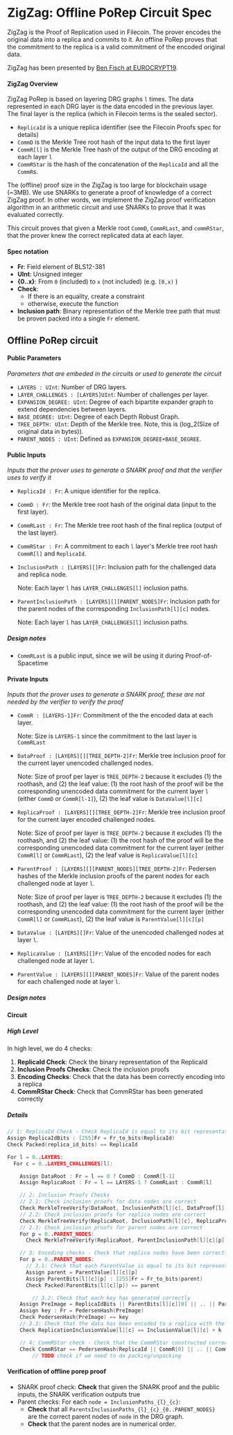 # ZigZag: Offline PoRep Circuit Spec

ZigZag is the Proof of Replication used in Filecoin. The prover encodes the original data into a replica and commits to it. An offline PoRep proves that the commitment to the replica is a valid commitment of the encoded original data.

ZigZag has been presented by [Ben Fisch at EUROCRYPT19](https://eprint.iacr.org/2018/702.pdf).

#### ZigZag Overview

ZigZag PoRep is based on layering DRG graphs `l` times. The data represented in each DRG layer is the data encoded in the previous layer. The final layer is the replica (which in Filecoin terms is the sealed sector).

- `ReplicaId` is a unique replica identifier (see the Filecoin Proofs spec for details)
- `CommD` is the Merkle Tree root hash of the input data to the first layer
- `CommR[l]` is the Merkle Tree hash of the output of the DRG encoding at each layer `l` 
- `CommRStar` is the hash of the concatenation of the `ReplicaId` and all the `CommR`s.

The (offline) proof size in the ZigZag is too large for blockchain usage (~3MB). We use SNARKs to generate a proof of knowledge of a correct ZigZag proof. In other words, we implement the ZigZag proof verification algorithm in an arithmetic circuit and use SNARKs to prove that it was evaluated correctly.

This circuit proves that given a Merkle root `CommD`, `CommRLast`, and `commRStar`, that the prover knew the correct replicated data at each layer.

#### Spec notation

- **Fr**: Field element of BLS12-381
- **UInt**: Unsigned integer
- **{0..x}**: From `0` (included) to `x` (not included) (e.g. `[0,x)` )
- **Check**: 
  - If there is an equality, create a constraint
  - otherwise, execute the function
- **Inclusion path**: Binary representation of the Merkle tree path that must be proven packed into a single `Fr` element.

## Offline PoRep circuit

#### Public Parameters

*Parameters that are embeded in the circuits or used to generate the circuit*

- `LAYERS : UInt`: Number of DRG layers.
- `LAYER_CHALLENGES : [LAYERS]UInt`: Number of challenges per layer.
- `EXPANSION_DEGREE: UInt`: Degree of each bipartite expander graph to extend dependencies between layers.
- `BASE_DEGREE: UInt`: Degree of each Depth Robust Graph.
- `TREE_DEPTH: UInt`: Depth of the Merkle tree. Note, this is (log_2(Size of original data in bytes)).
- `PARENT_NODES : UInt`: Defined as `EXPANSION_DEGREE+BASE_DEGREE`.

#### Public Inputs

*Inputs that the prover uses to generate a SNARK proof and that the verifier uses to verify it*

- `ReplicaId : Fr`: A unique identifier for the replica.

- `CommD : Fr`: the Merkle tree root hash of the original data (input to the first layer).

- `CommRLast : Fr`: The Merkle tree root hash of the final replica (output of the last layer).

- `CommRStar : Fr`: A commitment to each `l` layer's Merkle tree root hash `CommR[l]` and `ReplicaId`.

- `InclusionPath : [LAYERS][]Fr`: Inclusion path for the challenged data and replica node.

  Note: Each layer `l` has `LAYER_CHALLENGES[l]` inclusion paths.

- `ParentInclusionPath : [LAYERS][][PARENT_NODES]Fr`:  Inclusion path for the parent nodes of the corresponding `InclusionPath[l][c]` nodes.

  Note: Each layer `l` has `LAYER_CHALLENGES[l]` inclusion paths.

##### Design notes

- `CommRLast` is a public input, since we will be using it during Proof-of-Spacetime

#### Private Inputs

*Inputs that the prover uses to generate a SNARK proof, these are not needed by the verifier to verify the proof*

- `CommR : [LAYERS-1]Fr`: Commitment of the the encoded data at each layer. 

  Note: Size is `LAYERS-1` since the commitment to the last layer is `CommRLast`

- `DataProof : [LAYERS][][TREE_DEPTH-2]Fr`: Merkle tree inclusion proof for the current layer unencoded challenged nodes.

  Note: Size of proof per layer is `TREE_DEPTH-2` because it excludes (1) the roothash, and (2) the leaf value: (1) the root hash of the proof will be the corresponding unencoded data commitment for the current layer `l` (either `CommD` or `CommR[l-1]`), (2) the leaf value is `DataValue[l][c]`

- `ReplicaProof : [LAYERS][][TREE_DEPTH-2]Fr`: Merkle tree inclusion proof for the current layer encoded challenged nodes.

  Note: Size of proof per layer is `TREE_DEPTH-2` because it excludes (1) the roothash, and (2) the leaf value: (1) the root hash of the proof will be the corresponding unencoded data commitment for the current layer  (either `CommR[l]` or `CommRLast`), (2) the leaf value is `ReplicaValue[l][c]`

- `ParentProof : [LAYERS][][PARENT_NODES][TREE_DEPTH-2]Fr`: Pedersen hashes of the Merkle inclusion proofs of the parent nodes for each challenged node at layer `l`.

  Note: Size of proof per layer is `TREE_DEPTH-2` because it excludes (1) the roothash, and (2) the leaf value: (1) the root hash of the proof will be the corresponding unencoded data commitment for the current layer  (either `CommR[l]` or `CommRLast`), (2) the leaf value is `ParentValue[l][c][p]`

- `DataValue : [LAYERS][]Fr`: Value of the unencoded challenged nodes at layer `l`.

- `ReplicaValue : [LAYERS][]Fr`: Value of the encoded nodes for each challenged node at layer `l`.

- `ParentValue : [LAYERS][][PARENT_NODES]Fr`: Value of the parent nodes for each challenged node at layer `l`.

##### Design notes

#### Circuit

##### High Level

In high level, we do 4 checks:

1. **ReplicaId Check**: Check the binary representation of the ReplicaId
2. **Inclusion Proofs Checks**: Check the inclusion proofs
3. **Encoding Checks**: Check that the data has been correctly encoding into a replica
4. **CommRStar Check**: Check that CommRStar has been generated correctly

##### Details

```go
// 1: ReplicaId Check - Check ReplicaId is equal to its bit representation
Assign ReplicaIdBits : [255]Fr = Fr_to_bits(ReplicaId)
Check Packed(replica_id_bits) == ReplicaId

For l = 0..LAYERS:
  For c = 0..LAYERS_CHALLENGES[l]:

    Assign DataRoot : Fr = l == 0 ? CommD : CommR[l-1]
    Assign ReplicaRoot : Fr = l == LAYERS-1 ? CommRLast : CommR[l]

    // 2: Inclusion Proofs Checks
    // 2.1: Check inclusion proofs for data nodes are correct
    Check MerkleTreeVerify(DataRoot, InclusionPath[l][c], DataProof[l][c], DataValue[l][c])
    // 2.2: Check inclusion proofs for replica nodes are correct
    Check MerkleTreeVerify(ReplicaRoot, InclusionPath[l][c], ReplicaProof[l][c], ReplicaValue[l][c])
    // 2.3: Check inclusion proofs for parent nodes are correct
    For p = 0..PARENT_NODES:
      Check MerkleTreeVerify(ReplicaRoot, ParentInclusionPath[l][c][p], ParentProof[l][c][p])

    // 3: Encoding checks - Check that replica nodes have been correctly encoded
    For p = 0..PARENT_NODES:
      // 3.1: Check that each ParentValue is equal to its bit representation
      Assign parent = ParentValue[l][c][p]
      Assign ParentBits[l][c][p] : [255]Fr = Fr_to_bits(parent)
      Check Packed(ParentBits[l][c][p]) == parent

		// 3.2: Check that each key has generated correctly
    Assign PreImage = ReplicaIdBits || ParentBits[l][c][0] || .. || ParentBits[l][c][PARENT_NODES-1]
    Assign key : Fr = PedersenHash(PreImage)
    Check PedersenHash(PreImage) == key
    // 3.3: Check that the data has been encoded to a replica with the right key
    Check ReplicationInclusionValue[l][c] == InclusionValue[l][c] + k

    // 4: CommRStar check - Check that the CommRStar constructed correctly
    Check CommRStar == PedersenHash(ReplicaId || CommR[0] || .. || CommR[LAYERS-2] || CommRLast)
		// TODO check if we need to do packing/unpacking
```



#### Verification of offline porep proof

- SNARK proof check: **Check** that given the SNARK proof and the public inputs, the SNARK verification outputs true
- Parent checks: For each `node = InclusionPaths_{l}_{c}`:
  - **Check** that all `ParentsInclusionPaths_{l}_{c}_{0..PARENT_NODES}` are the correct parent nodes of `node` in the DRG graph.
  - **Check** that the parent nodes are in numerical order.

